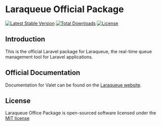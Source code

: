 # Laraqueue Official Package

[![Latest Stable Version](https://poser.pugx.org/laraqueue/package/version)](https://packagist.org/packages/laraqueue/package)
[![Total Downloads](https://poser.pugx.org/laraqueue/package/downloads)](https://packagist.org/packages/laraqueue/package)
[![License](https://poser.pugx.org/laraqueue/package/license)](https://packagist.org/packages/laraqueue/package)

## Introduction

This is the official Laravel package for Laraqueue, the real-time queue management tool for Laravel applications.

## Official Documentation

Documentation for Valet can be found on the [Laraqueue website](https://laraqueue.com/docs).

## License

Laraqueue Office Package is open-sourced software licensed under the [MIT license](http://opensource.org/licenses/MIT)
